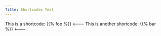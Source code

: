 ```yaml
---
Title: Shortcodes Test
---
```


This is a shortcode: {{% foo %}}  <---
This is another shortcode: {{% bar %}} <---
